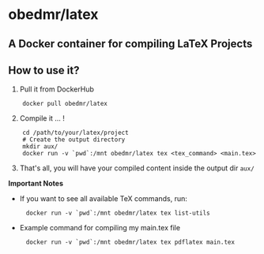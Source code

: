 obedmr/latex
=======================
A Docker container for compiling LaTeX Projects
-----------------------

How to use it?
--------------

1. Pull it from DockerHub
```
	docker pull obedmr/latex
```

2. Compile it ... !
```
	cd /path/to/your/latex/project
	# Create the output directory
	mkdir aux/
	docker run -v `pwd`:/mnt obedmr/latex tex <tex_command> <main.tex>
```

3. That's all, you will have your compiled content inside the output dir ``aux/``


**Important Notes**
- If you want to see all available TeX commands, run:
```
	 docker run -v `pwd`:/mnt obedmr/latex tex list-utils
```
- Example command for compiling my main.tex file
```
	 docker run -v `pwd`:/mnt obedmr/latex tex pdflatex main.tex
```
